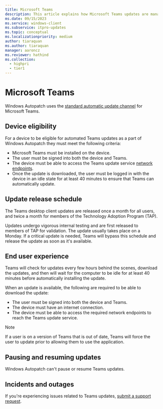```yaml
---
title: Microsoft Teams
description: This article explains how Microsoft Teams updates are managed in Windows Autopatch
ms.date: 09/15/2023
ms.service: windows-client
ms.subservice: itpro-updates
ms.topic: conceptual
ms.localizationpriority: medium
author: tiaraquan
ms.author: tiaraquan
manager: aaroncz
ms.reviewer: hathind
ms.collection:
  - highpri
  - tier1
---
```


# Microsoft Teams

Windows Autopatch uses the [standard automatic update channel](/microsoftteams/teams-client-update#can-admins-deploy-updates-instead-of-teams-auto-updating) for Microsoft Teams.

## Device eligibility

For a device to be eligible for automated Teams updates as a part of Windows Autopatch they must meet the following criteria:

- Microsoft Teams must be installed on the device.
- The user must be signed into both the device and Teams.
- The device must be able to access the Teams update service [network endpoints](../prepare/windows-autopatch-configure-network.md).
- Once the update is downloaded, the user must be logged in with the device in an idle state for at least 40 minutes to ensure that Teams can automatically update.

## Update release schedule

The Teams desktop client updates are released once a month for all users, and twice a month for members of the Technology Adoption Program (TAP).

Updates undergo vigorous internal testing and are first released to members of TAP for validation. The update usually takes place on a Monday. If a critical update is needed, Teams will bypass this schedule and release the update as soon as it's available.

## End user experience

Teams will check for updates every few hours behind the scenes, download the updates, and then will wait for the computer to be idle for at least 40 minutes before automatically installing the update.

When an update is available, the following are required to be able to download the update:

- The user must be signed into both the device and Teams.
- The device must have an internet connection.
- The device must be able to access the required network endpoints to reach the Teams update service.

> [!NOTE]
> If a user is on a version of Teams that is out of date, Teams will force the user to update prior to allowing them to use the application.

## Pausing and resuming updates

Windows Autopatch can't pause or resume Teams updates.

## Incidents and outages

If you're experiencing issues related to Teams updates, [submit a support request](../operate/windows-autopatch-support-request.md).
